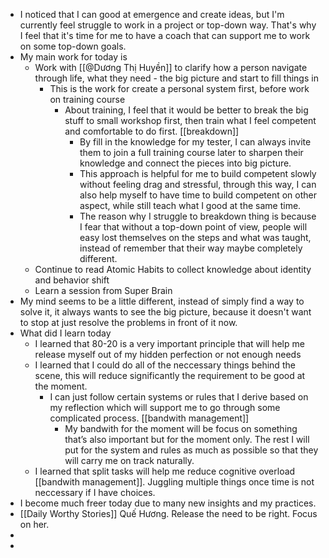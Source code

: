 - I noticed that I can good at emergence and create ideas, but I'm currently feel struggle to work in a project or top-down way. That's why I feel that it's time for me to have a coach that can support me to work on some top-down goals.
- My main work for today is 
    - Work with [[@Dương Thị Huyền]] to clarify how a person navigate through life, what they need - the big picture and start to fill things in
        - This is the work for create a personal system first, before work on training course
            - About training, I feel that it would be better to break the big stuff to small workshop first, then train what I feel competent and comfortable to do first.  [[breakdown]]
                - By fill in the knowledge for my tester, I can always invite them to join a full training course later to sharpen their knowledge and connect the pieces into big picture.
                - This approach is helpful for me to build competent slowly without feeling drag and stressful, through this way, I can also help myself to have time to build competent on other aspect, while still teach what I good at the same time.
                - The reason why I struggle to breakdown thing is because I fear that without a top-down point of view, people will easy lost themselves on the steps and what was taught, instead of remember that their way maybe completely different.
    - Continue to read Atomic Habits to collect knowledge about identity and behavior shift
    - Learn a session from Super Brain
- My mind seems to be a little different, instead of simply find a way to solve it, it always wants to see the big picture, because it doesn't want to stop at just resolve the problems in front of it now.
- What did I learn today
    - I learned that 80-20 is a very important principle that will help me release myself out of my hidden perfection or not enough needs
    - I learned that I could do all of the neccessary things behind the scene, this will reduce significantly the requirement to be good at the moment.
        - I can just follow certain systems or rules that I derive based on my reflection which will support me to go through some complicated process. [[bandwith management]]
            - My bandwith for the moment will be focus on something that’s also important but for the moment only. The rest I will put for the system and rules as much as possible so that they will carry me on track naturally.
    - I learned that split tasks will help me reduce cognitive overload [[bandwith management]]. Juggling multiple things once time is not neccessary if I have choices.
- I become much freer today due to many new insights and my practices.
- [[Daily Worthy Stories]] Quế Hương. Release the need to be right. Focus on her.
- 
- 
